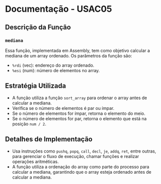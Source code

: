 # Documentação - USAC05

## Descrição da Função

### `mediana`

Essa função, implementada em Assembly, tem como objetivo calcular a mediana de um array ordenado. Os parâmetros da função são:

- `%rdi` (vec): endereço do array ordenado.
- `%esi` (num): número de elementos no array.

## Estratégia Utilizada

- A função utiliza a função `sort_array` para ordenar o array antes de calcular a mediana.
- Verifica se o número de elementos é par ou ímpar.
- Se o número de elementos for ímpar, retorna o elemento do meio.
- Se o número de elementos for par, retorna o elemento que está na posição `num / 2`.

## Detalhes de Implementação

- Usa instruções como `pushq`, `popq`, `call`, `decl`, `je`, `addq`, `ret`, entre outras, para gerenciar o fluxo de execução, chamar funções e realizar operações aritméticas.
- A função utiliza a ordenação do array como parte do processo para calcular a mediana, garantindo que o array esteja ordenado antes de calcular a mediana.

